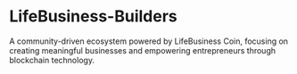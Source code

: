 # LifeBusiness-Builders
A community-driven ecosystem powered by LifeBusiness Coin, focusing on creating meaningful businesses and empowering entrepreneurs through blockchain technology.
